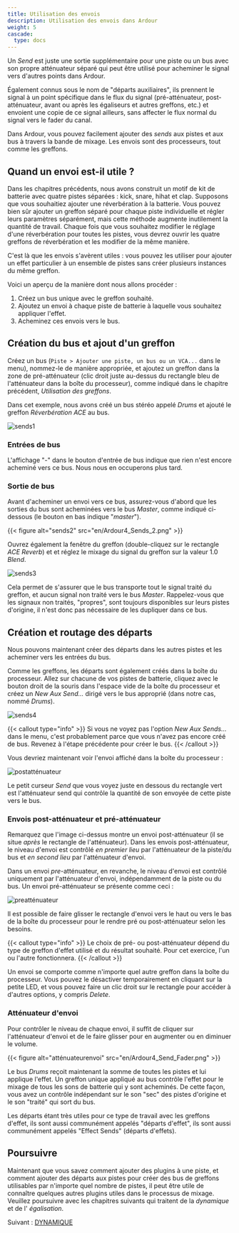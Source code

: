 ```yaml
---
title: Utilisation des envois
description: Utilisation des envois dans Ardour
weight: 5
cascade:
  type: docs
---
```


Un _Send_ est juste une sortie supplémentaire pour une piste ou un bus avec son propre atténuateur séparé qui peut être utilisé pour acheminer le signal vers d'autres points dans Ardour.

Également connus sous le nom de "départs auxiliaires", ils prennent le signal à un point spécifique dans le flux du signal (pré-atténuateur, post-atténuateur, avant ou après les égaliseurs et autres greffons, etc.) et envoient une copie de ce signal ailleurs, sans affecter le flux normal du signal vers le fader du canal.

Dans Ardour, vous pouvez facilement ajouter des _sends_ aux pistes et aux bus à travers la bande de mixage. Les envois sont des processeurs, tout comme les greffons.

## Quand un envoi est-il utile ?

Dans les chapitres précédents, nous avons construit un motif de kit de batterie avec quatre pistes séparées : kick, snare, hihat et clap. Supposons que vous souhaitiez ajouter une réverbération à la batterie. Vous pouvez bien sûr ajouter un greffon séparé pour chaque piste individuelle et régler leurs paramètres séparément, mais cette méthode augmente inutilement la quantité de travail. Chaque fois que vous souhaitez modifier le réglage d'une réverbération pour toutes les pistes, vous devrez ouvrir les quatre greffons de réverbération et les modifier de la même manière.

C'est là que les envois s'avèrent utiles : vous pouvez les utiliser pour ajouter un effet particulier à un ensemble de pistes sans créer plusieurs instances du même greffon.

Voici un aperçu de la manière dont nous allons procéder :

1. Créez un bus unique avec le greffon souhaité.
2. Ajoutez un envoi à chaque piste de batterie à laquelle vous souhaitez appliquer l'effet.
3. Acheminez ces envois vers le bus.

## Création du bus et ajout d'un greffon

Créez un bus (`Piste > Ajouter une piste, un bus ou un VCA...` dans le menu), nommez-le de manière appropriée, et ajoutez un greffon dans la zone de pré-atténuateur (clic droit juste au-dessus du rectangle bleu de l'atténuateur dans la boîte du processeur), comme indiqué dans le chapitre précédent, _Utilisation des greffons_.

Dans cet exemple, nous avons créé un bus stéréo appelé _Drums_ et ajouté le greffon
_Réverbération ACE_ au bus.

![sends1](en/ardour7-ace-reverb-in-mixer-strip.png?height=200)

### Entrées de bus

L'affichage "-" dans le bouton d'entrée de bus indique que rien n'est encore acheminé vers ce bus. Nous nous en occuperons plus tard.

### Sortie de bus

Avant d'acheminer un envoi vers ce bus, assurez-vous d'abord que les sorties du bus sont acheminées vers le bus _Master_, comme indiqué ci-dessous (le bouton en bas indique "*master*").

{{< figure alt="sends2" src="en/Ardour4_Sends_2.png" >}} 

Ouvrez également la fenêtre du greffon (double-cliquez sur le rectangle _ACE Reverb_) et
et réglez le mixage du signal du greffon sur la valeur 1.0 _Blend_.

![sends3](en/ardour7-ace-reverb-settings.png?width=400)

Cela permet de s'assurer que le bus transporte tout le signal traité du greffon, et aucun signal non traité vers le bus _Master_. Rappelez-vous que les signaux non traités, "propres", sont toujours disponibles sur leurs pistes d'origine, il n'est donc pas nécessaire de les dupliquer dans ce bus.

## Création et routage des départs

Nous pouvons maintenant créer des départs dans les autres pistes et les acheminer vers les entrées du bus.

Comme les greffons, les départs sont également créés dans la boîte du processeur. Allez sur chacune de vos pistes de batterie, cliquez avec le bouton droit de la souris dans l'espace vide de la boîte du processeur et créez un _New Aux Send..._ dirigé vers le bus approprié (dans notre cas, nommé _Drums_).

![sends4](en/ardour7-adding-aux-send.png?height=500)

{{< callout type="info" >}}
Si vous ne voyez pas l'option _New Aux Sends..._ dans le menu, c'est probablement parce que vous n'avez pas encore créé de bus. Revenez à l'étape précédente pour créer le bus.
{{< /callout >}}

Vous devriez maintenant voir l'envoi affiché dans la boîte du processeur :

![postatténuateur](en/ardour7-post-fader-send.png?height=200)

Le petit curseur _Send_ que vous voyez juste en dessous du rectangle vert est l'atténuateur send qui contrôle la quantité de son envoyée de cette piste vers le bus.

### Envois post-atténuateur et pré-atténuateur

Remarquez que l'image ci-dessus montre un envoi post-atténuateur (il se situe _après_ le rectangle de l'atténuateur). Dans les envois post-atténuateur, le niveau d'envoi est contrôlé _en premier lieu_ par l'atténuateur de la piste/du bus et _en second lieu_ par l'atténuateur d'envoi.

Dans un envoi _pre_-atténuateur, en revanche, le niveau d'envoi est contrôlé uniquement par l'atténuateur d'envoi, indépendamment de la piste ou du bus. Un envoi pré-atténuateur se présente comme ceci :

![preatténuateur](en/ardour7-pre-fader-send.png?height=200)

Il est possible de faire glisser le rectangle d'envoi vers le haut ou vers le bas de la boîte du processeur pour le rendre pré ou post-atténuateur selon les besoins.

{{< callout type="info" >}}
Le choix de pré- ou post-atténuateur dépend du type de greffon d'effet utilisé et du résultat souhaité. Pour cet exercice, l'un ou l'autre fonctionnera.
{{< /callout >}}

Un envoi se comporte comme n'importe quel autre greffon dans la boîte du processeur. Vous pouvez le désactiver temporairement en cliquant sur la petite LED, et vous pouvez faire un clic droit sur le rectangle pour accéder à d'autres options, y compris _Delete_.

### Atténuateur d'envoi

Pour contrôler le niveau de chaque envoi, il suffit de cliquer sur l'atténuateur d'envoi et de le faire glisser pour en augmenter ou en diminuer le volume.

{{< figure alt="atténuateurenvoi" src="en/Ardour4_Send_Fader.png" >}} 

Le bus _Drums_ reçoit maintenant la somme de toutes les pistes et lui applique l'effet. Un greffon unique appliqué au bus contrôle l'effet pour le mixage de tous les sons de batterie qui y sont acheminés. De cette façon, vous avez un contrôle indépendant sur le son "sec" des pistes d'origine et le son "traité" qui sort du bus. 

Les départs étant très utiles pour ce type de travail avec les greffons d'effet, ils sont aussi communément appelés "départs d'effet", ils sont aussi communément appelés "Effect Sends" (départs d'effets).

## Poursuivre

Maintenant que vous savez comment ajouter des plugins à une piste, et comment ajouter des départs aux pistes pour créer des bus de greffons utilisables par n'importe quel nombre de pistes, il peut être utile de connaître quelques autres plugins utiles dans le processus de mixage.
Veuillez poursuivre avec les chapitres suivants qui traitent de la _dynamique_ et de l' _égalisation_.

Suivant : [DYNAMIQUE](../dynamics)

